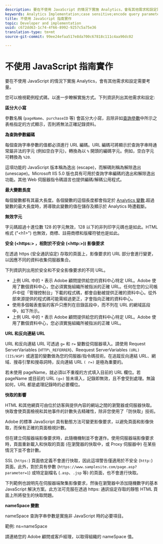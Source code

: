 ```yaml
---
description: 要在不使用 JavaScript 的情況下實施 Analytics，會有其他需求和設定需要考量。
keywords: Analytics Implementation;case sensitive;encode query parameters;invalid characters;secure image requests;maximum variable length;referring;url;caching;namespace
title: 不使用 JavaScript 指南實作
topic: Developer and implementation
uuid: c672dd63-1c74-4f66-8992-9257c5a75e36
translation-type: tm+mt
source-git-commit: 99ee24efaa517e8da700c67818c111c4aa90dc02

---
```



# 不使用 JavaScript 指南實作

要在不使用 JavaScript 的情況下實施 Analytics，會有其他需求和設定需要考量。

您可以檢視範例程式碼，以進一步瞭解實施方式。下列資訊列出其他需求和設定:

<!--Meike, I converted this from a table. Table within a table was a mess, and I'm not sure I captured everything. Please check this content against the orginal. -Bob -->

**區分大小寫**

參數名稱 (`pageName`、`purchaseID` 等) 會區分大小寫，且除非如[查詢參數](/help/implement/js-implementation/data-collection/query-parameters.md)中所示之表格指定的方式顯示，否則將無法正確記錄資料。

**為查詢參數編碼**

每個查詢字串參數的值都必須進行 URL 編碼。URL 編碼可將顯示於查詢字串時通常屬非法的字元 (例如空白字元)，轉換為以 `%` 開頭的編碼字元。例如，空白字元可轉換為 `%20`.

這項功能的 JavaScript 版本稱為逸出 (escape)，而解碼則稱為解除逸出 (unescape)。Microsoft IIS 5.0 版也具有可用於查詢字串編碼的逸出和解除逸出功能。其他 Web 伺服器指令碼語言也提供編碼/解碼公用程式。

**最大變數長度**

每個變數都有其最大長度。各個變數的這個長度都會指定於  [Analytics 變數](/help/implement/js-implementation/c-variables/sc-variables.md).超過變數的最大長度時，將導致此變數的值在儲存及顯示於 Analytics 時遭截斷。

**無效字元**

字元碼超過十進位數 128 的字元無效，128 以下的非列印字元碼也是如此。HTML 格式 ("&lt;h1&gt;") 也無效，商標、註冊商標和版權符號也是如此。

**安全 (&lt;https:&gt; ，相對於不安全 (&lt;http:&gt;)) 影像要求**

在透過 https (安全通訊協定) 存取的頁面上，影像要求的 URL 部分會進行變更，以因應不同的資料收集伺服器集合。

下列資訊列出用於安全和不安全影像要求的不同 URL。

* 上例 URL 中的 `*` 表示 Adobe 顧問提供給您的資料中心特定 URL。Adobe 使用了數個資料中心，您必須實施組織所被指派的正確 URL。任何在您的公司帳戶中從「管理控制台」下載的程式碼，都會自動被提供正確的資料中心。從外部來源提供的程式碼可能需經過更正，才會指向正確的資料中心。
* 使用多個報表套裝的客戶只應列在目錄區段中，而不列在 URL 的網域區段中，如下所示。
* 上例 URL 中的 `*` 表示 Adobe 顧問提供給您的資料中心特定 URL。Adobe 使用了數個資料中心，您必須實施組織所被指派的正確 URL。

**URL 和反向連結 URL**

URL 和反向連結 URL 可透過 `g=` 和 `r=` 變數從伺服器填入。請使用 Request ServerVariables (`HTTP\_REFERRER`)、Reequest ServerVariables `(URL) (IIS/ASP)` 或適當的變數做為您的伺服器/指令碼技術。在追蹤反向連結 URL、網域、搜尋引擎和搜尋詞時，反向連結 URL `( r=)` 是極為重要的。

若未使用 pageName，就必須以不重複的方式填入目前的 URL 欄位。若 pageName 或目前的 URL `(g=)` 皆未填入，記錄即無效，且不會受到處理。無論如何，URL 都是處理記錄時的必要欄位。

**快取的影響**

HTML 和其他網頁可由位於訪客與提供內容的網站之間的瀏覽器或伺服器快取。快取會使頁面檢視和其他事件的計數失去精確性，除非您使用了「防快取」技術。

Adobe 的標準 JavaScript 具有動態方法可變更影像要求，以避免頁面和影像快取，而保有正確的頁面檢視計數。

但在建立伺服器端影像要求時，此隨機機制並不會運作。使用伺服器端影像要求時，頁面重新載入和快取的頁面 (在瀏覽器的快取中，或 Proxy 伺服器中) 在某些情況下並不會計數。

SSL (`https:`) 頁面依定義不會進行快取，因此這項警告僅適用於不安全 (`http:`) 頁面。此外，對於具有參數 (`https://www.samplesite.com/page.asp?parameter=1`) 或特定副檔名 (`.asp`、`.jsp` 等) 的頁面，也不會進行快取。

下列範例也說明先在伺服器端聚集影像要求，然後在瀏覽器中添加隨機數字的基本 JavaScript 解決方案。此方法可克服在透過 https: 通訊協定存取的靜態 HTML 頁面上所將發生的快取問題。

**nameSpace 變數**

nameSpace 查詢字串參數是實施非 JavaScript 時的必要項目。

範例: ns=nameSpace

請連絡您的 Adobe 顧問或客戶經理，以取得組織的 nameSpace 值。
